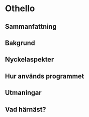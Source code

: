 # Othello
## Sammanfattning
## Bakgrund
## Nyckelaspekter
## Hur används programmet
## Utmaningar
## Vad härnäst?
